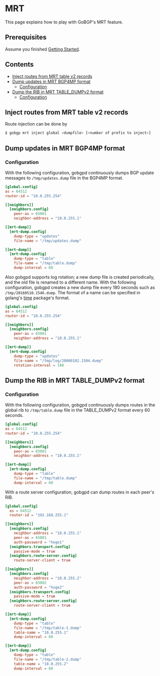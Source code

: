 # MRT

This page explains how to play with GoBGP's MRT feature.

## Prerequisites

Assume you finished [Getting Started](https://github.com/osrg/gobgp/blob/master/docs/sources/getting-started.md).

## Contents
- [Inject routes from MRT table v2 records](#section0)
- [Dump updates in MRT BGP4MP format](#section1)
    - [Configuration](#section1.1)
- [Dump the RIB in MRT TABLE_DUMPv2 format](#section2)
    - [Configuration](#section2.1)

## <a name="section0"> Inject routes from MRT table v2 records
Route injection can be done by
```bash
$ gobgp mrt inject global <dumpfile> [<number of prefix to inject>]
```

## <a name="section1"> Dump updates in MRT BGP4MP format

### <a name="section1.1"> Configuration

With the following configuration, gobgpd continuously dumps BGP update
messages to `/tmp/updates.dump` file in the BGP4MP format.

```toml
[global.config]
as = 64512
router-id = "10.0.255.254"

[[neighbors]]
  [neighbors.config]
    peer-as = 65001
    neighbor-address = "10.0.255.1"

[[mrt-dump]]
  [mrt-dump.config]
    dump-type = "updates"
    file-name = "/tmp/updates.dump"

[[mrt-dump]]
  [mrt-dump.config]
    dump-type = "table"
    file-name = "/tmp/table.dump"
    dump-interval = 60
```

Also gobgpd supports log rotation; a new dump file is created
periodically, and the old file is renamed to a different name.  With
the following configuration, gobgpd creates a new dump file every 180
seconds such as `/tmp/20160510.1546.dump`. The format of a name can be
specified in golang's
[time](https://golang.org/pkg/time/#pkg-constants) package's format.

```toml
[global.config]
as = 64512
router-id = "10.0.255.254"

[[neighbors]]
  [neighbors.config]
    peer-as = 65001
    neighbor-address = "10.0.255.1"

[[mrt-dump]]
  [mrt-dump.config]
    dump-type = "updates"
    file-name = "/tmp/log/20060102.1504.dump"
    rotation-interval = 180
```

## <a name="section2"> Dump the RIB in MRT TABLE_DUMPv2 format

### <a name="section2.1"> Configuration

With the following configuration, gobgpd continuously dumps routes in
the global rib to `/tmp/table.dump` file in the TABLE_DUMPv2 format
every 60 seconds.


```toml
[global.config]
as = 64512
router-id = "10.0.255.254"

[[neighbors]]
  [neighbors.config]
    peer-as = 65001
    neighbor-address = "10.0.255.1"

[[mrt-dump]]
  [mrt-dump.config]
    dump-type = "table"
    file-name = "/tmp/table.dump"
    dump-interval = 60
```

With a route server configuration, gobgpd can dump routes in each
peer's RIB.


```toml
[global.config]
  as = 64512
  router-id = "192.168.255.1"

[[neighbors]]
  [neighbors.config]
    neighbor-address = "10.0.255.1"
    peer-as = 65001
    auth-password = "hoge1"
  [neighbors.transport.config]
    passive-mode = true
  [neighbors.route-server.config]
    route-server-client = true

[[neighbors]]
  [neighbors.config]
    neighbor-address = "10.0.255.2"
    peer-as = 65002
    auth-password = "hoge2"
  [neighbors.transport.config]
    passive-mode = true
  [neighbors.route-server.config]
    route-server-client = true

[[mrt-dump]]
  [mrt-dump.config]
    dump-type = "table"
    file-name = "/tmp/table-1.dump"
    table-name = "10.0.255.1"
    dump-interval = 60

[[mrt-dump]]
  [mrt-dump.config]
    dump-type = "table"
    file-name = "/tmp/table-2.dump"
    table-name = "10.0.255.2"
    dump-interval = 60
```
